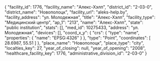 {
    "facility_id": 1776,
    "facility_name": "Алекс-Хэлп",
    "district_id": "2-03-0",
    "district_name": "Новополоцк",
    "facility_url": "aleks-help.by",
    "facility_address": "ул. Молодежная",
    "title": "Алекс-Хэлп",
    "facility_type": "Медицинский центр",
    "ap_1": "213",
    "name": "Алекс-Хэлп",
    "state": "public institution",
    "stats": [],
    "med_id": 10275433,
    "address": "ул. Молодежная",
    "devices": [],
    "coord_x_y": {
        "crs": {
            "type": "name",
            "properties": {
                "name": "EPSG:4326"
            }
        },
        "type": "Point",
        "coordinates": [
            28.6987,
            55.51
        ]
    },
    "place_name": "Новополоцк",
    "place_type": "city",
    "localties_key": 27,
    "year_of_closing": null,
    "year_of_opening": "2008",
    "healthcare_facility_key": 1776,
    "administrative_division_id": "2-03-0"
}